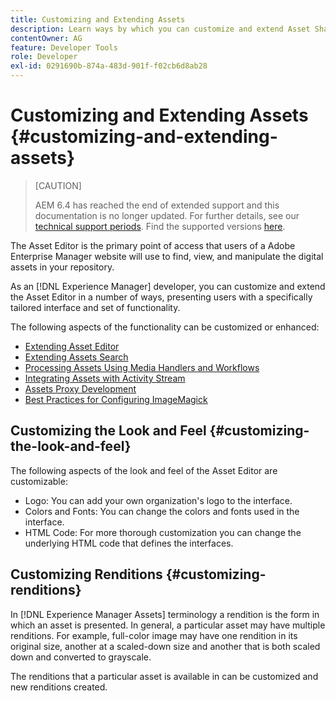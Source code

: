 ```yaml
---
title: Customizing and Extending Assets
description: Learn ways by which you can customize and extend Asset Share and Asset Editor, which presents users with a specifically tailored interface and set of functionality.
contentOwner: AG
feature: Developer Tools
role: Developer
exl-id: 0291690b-874a-483d-901f-f02cb6d8ab28
---
```

# Customizing and Extending Assets {#customizing-and-extending-assets}

>[CAUTION]
>
>AEM 6.4 has reached the end of extended support and this documentation is no longer updated. For further details, see our [technical support periods](https://helpx.adobe.com/support/programs/eol-matrix.html). Find the supported versions [here](https://experienceleague.adobe.com/docs/).

The Asset Editor is the primary point of access that users of a Adobe Enterprise Manager website will use to find, view, and manipulate the digital assets in your repository.

As an [!DNL Experience Manager] developer, you can customize and extend the Asset Editor in a number of ways, presenting users with a specifically tailored interface and set of functionality.

The following aspects of the functionality can be customized or enhanced:

* [Extending Asset Editor](asseteditorx.md)
* [Extending Assets Search](searchx.md)
* [Processing Assets Using Media Handlers and Workflows](media-handlers.md)
* [Integrating Assets with Activity Stream](extending-activity-stream.md)
* [Assets Proxy Development](proxy.md)
* [Best Practices for Configuring ImageMagick](best-practices-for-imagemagick.md)

## Customizing the Look and Feel {#customizing-the-look-and-feel}

The following aspects of the look and feel of the Asset Editor are customizable:

* Logo: You can add your own organization's logo to the interface.
* Colors and Fonts: You can change the colors and fonts used in the interface.
* HTML Code: For more thorough customization you can change the underlying HTML code that defines the interfaces.

## Customizing Renditions {#customizing-renditions}

In [!DNL Experience Manager Assets] terminology a rendition is the form in which an asset is presented. In general, a particular asset may have multiple renditions. For example, full-color image may have one rendition in its original size, another at a scaled-down size and another that is both scaled down and converted to grayscale.

The renditions that a particular asset is available in can be customized and new renditions created.
